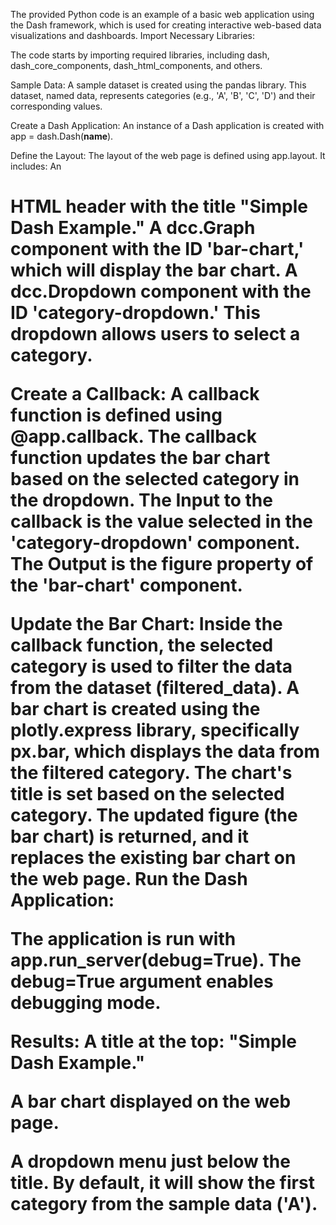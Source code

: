 
The provided Python code is an example of a basic web application using the Dash framework, which is used for creating interactive web-based data visualizations and dashboards. 
Import Necessary Libraries:

The code starts by importing required libraries, including dash, dash_core_components, dash_html_components, and others.

Sample Data:
A sample dataset is created using the pandas library. This dataset, named data, represents categories (e.g., 'A', 'B', 'C', 'D') and their corresponding values.

Create a Dash Application:
An instance of a Dash application is created with app = dash.Dash(__name__).

Define the Layout:
The layout of the web page is defined using app.layout. It includes:
An <h1> HTML header with the title "Simple Dash Example."
A dcc.Graph component with the ID 'bar-chart,' which will display the bar chart.
A dcc.Dropdown component with the ID 'category-dropdown.' This dropdown allows users to select a category.

Create a Callback:
A callback function is defined using @app.callback. The callback function updates the bar chart based on the selected category in the dropdown.
The Input to the callback is the value selected in the 'category-dropdown' component.
The Output is the figure property of the 'bar-chart' component.

Update the Bar Chart:
Inside the callback function, the selected category is used to filter the data from the dataset (filtered_data).
A bar chart is created using the plotly.express library, specifically px.bar, which displays the data from the filtered category.
The chart's title is set based on the selected category.
The updated figure (the bar chart) is returned, and it replaces the existing bar chart on the web page.
Run the Dash Application:

The application is run with app.run_server(debug=True). The debug=True argument enables debugging mode.

Results:
A title at the top: "Simple Dash Example."

A bar chart displayed on the web page.

A dropdown menu just below the title. By default, it will show the first category from the sample data ('A').
